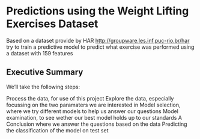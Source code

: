 # Predictions using the Weight Lifting Exercises Dataset

Based on a dataset provide by HAR http://groupware.les.inf.puc-rio.br/har try to train a predictive model to predict what exercise was performed using a dataset with 159 features

## Executive Summary

We’ll take the following steps:

Process the data, for use of this project
Explore the data, especially focussing on the two paramaters we are interested in
Model selection, where we try different models to help us answer our questions
Model examination, to see wether our best model holds up to our standards
A Conclusion where we answer the questions based on the data
Predicting the classification of the model on test set
